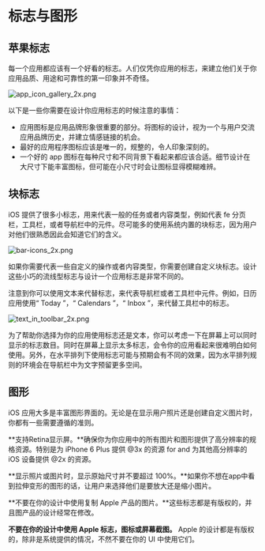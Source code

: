 # 标志与图形

## 苹果标志

每一个应用都应该有一个好看的标志。人们仅凭你应用的标志，来建立他们关于你应用品质、用途和可靠性的第一印象并不奇怪。

![app_icon_gallery_2x.png](images/app_icon_gallery_2x.png)

以下是一些你需要在设计你应用标志的时候注意的事情：

- 应用图标是应用品牌形象很重要的部分。将图标的设计，视为一个与用户交流应用品牌历史，并建立情感链接的机会。
- 最好的应用程序图标应该是唯一的，规整的，令人印象深刻的。
- 一个好的 app 图标在每种尺寸和不同背景下看起来都应该合适。细节设计在大尺寸下能丰富图标，但可能在小尺寸时会让图标显得模糊难辨。

## 块标志

iOS 提供了很多小标志，用来代表一般的任务或者内容类型，例如代表 fe 分页栏，工具栏，或者导航栏中的元件。尽可能多的使用系统内置的块标志，因为用户对他们很熟悉因此会知道它们的含义。

![bar-icons_2x.png](images/bar-icons_2x.png)

如果你需要代表一些自定义的操作或者内容类型，你需要创建自定义块标志。设计这些小巧的流线型标志与设计一个应用标志是非常不同的。

注意到你可以使用文本来代替标志，来代表导航栏或者工具栏中元件。例如，日历应用使用“ Today ”，“ Calendars ”，“ Inbox ”，来代替工具栏中的标志。

![text_in_toolbar_2x.png](images/text_in_toolbar_2x.png)

为了帮助你选择为你的应用使用标志还是文本，你可以考虑一下在屏幕上可以同时显示的标志数目。同时在屏幕上显示太多标志，会令你的应用看起来很难明白如何使用。另外，在水平排列下使用标志可能与预期会有不同的效果，因为水平排列规则的环境会在导航栏中为文字预留更多空间。

## 图形

iOS 应用大多是丰富图形界面的。无论是在显示用户照片还是创建自定义图片时，你都有一些需要遵循的准则。

**支持Retina显示屏。**确保你为你应用中的所有图片和图形提供了高分辨率的规格资源。特别是为 iPhone 6 Plus 提供 @3x 的资源 for  and  为其他高分辨率的 iOS 设备提供 @2x 的资源。

**显示照片或图片时，显示原始尺寸并不要超过 100%。**如果你不想在app中看到拉伸变形的图形的话，让用户来选择他们是要放大还是缩小图片。

**不要在你的设计中使用复制  Apple 产品的图片。**这些标志都是有版权的，并且图产品的设计经常在修改。

**不要在你的设计中使用 Apple 标志，图标或屏幕截图。** Apple 的设计都是有版权的，除非是系统提供的情况，不然不要在你的 UI 中使用它们。









